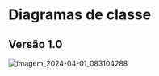 # Diagramas de classe

## Versão 1.0
![imagem_2024-04-01_083104288](https://github.com/pucmg-aulas/projeto01-turmag2-mamonas-da-terra-media/assets/113954562/6674d282-4b76-4e11-8bfd-74f1f4d4b4b5)
